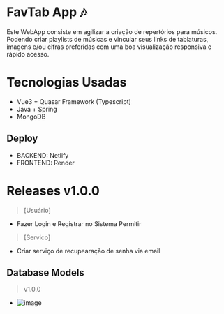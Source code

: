 # FavTab App &#127926;
Este WebApp consiste em agilizar a criação de repertórios para músicos. Podendo criar playlists de músicas e vincular seus links de tablaturas, imagens e/ou cifras preferidas com uma boa visualização responsiva e rápido acesso.


# Tecnologias Usadas
- Vue3 + Quasar Framework (Typescript)
- Java + Spring
- MongoDB

## Deploy
- BACKEND: Netlify
- FRONTEND: Render

# Releases v1.0.0
> [Usuário]
- Fazer Login e Registrar no Sistema
   Permitir 
> [Servico]
-  Criar serviço de recupearação de senha via email
  
## Database Models
> v1.0.0
- ![image](https://github.com/samuelvictorol/FavTab/assets/95868897/3ec4502b-63c9-4344-a747-c3baad04904f)
